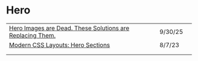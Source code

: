 # Hero



|                                                                                                                       |        |   |
| --------------------------------------------------------------------------------------------------------------------- | ------ | - |
| [Hero Images are Dead. These Solutions are Replacing Them.](https://uxplanet.org/hero-images-are-dead-these-solutions-are-replacing-them-184aae824c55)  | 9/30/25 |
| [Modern CSS Layouts: Hero Sections](https://javascript.plainenglish.io/modern-css-layouts-hero-sections-673e56386b16)                                   | 8/7/23 |   |
                                                                                                                      |        |   |
|                                                                                                                       |        |   |
